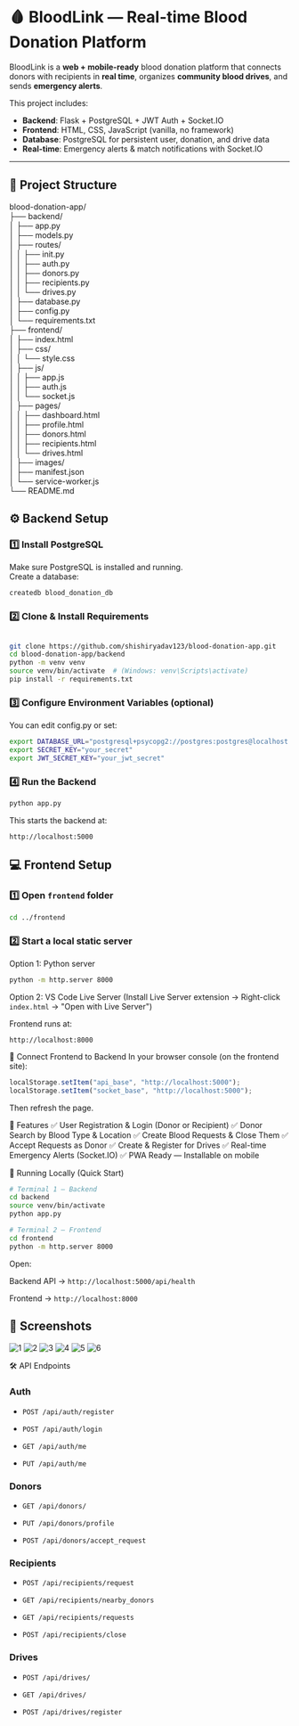 # 🩸 BloodLink — Real-time Blood Donation Platform

BloodLink is a **web + mobile-ready** blood donation platform that connects donors with recipients in **real time**, organizes **community blood drives**, and sends **emergency alerts**.

This project includes:
- **Backend**: Flask + PostgreSQL + JWT Auth + Socket.IO  
- **Frontend**: HTML, CSS, JavaScript (vanilla, no framework)  
- **Database**: PostgreSQL for persistent user, donation, and drive data  
- **Real-time**: Emergency alerts & match notifications with Socket.IO  

---

## 📂 Project Structure
blood-donation-app/          
├── backend/    
│ ├── app.py  
│ ├── models.py  
│ ├── routes/  
│ │ ├── init.py  
│ │ ├── auth.py  
│ │ ├── donors.py  
│ │ ├── recipients.py  
│ │ └── drives.py  
│ ├── database.py  
│ ├── config.py  
│ └── requirements.txt  
├── frontend/  
│ ├── index.html  
│ ├── css/  
│ │ └── style.css  
│ ├── js/  
│ │ ├── app.js  
│ │ ├── auth.js  
│ │ └── socket.js  
│ ├── pages/  
│ │ ├── dashboard.html  
│ │ ├── profile.html  
│ │ ├── donors.html  
│ │ ├── recipients.html  
│ │ └── drives.html  
│ ├── images/  
│ ├── manifest.json  
│ └── service-worker.js  
└── README.md


## ⚙️ Backend Setup

### 1️⃣ Install PostgreSQL
Make sure PostgreSQL is installed and running.  
Create a database:
```bash
createdb blood_donation_db
```

### 2️⃣ Clone & Install Requirements

```bash

git clone https://github.com/shishiryadav123/blood-donation-app.git
cd blood-donation-app/backend
python -m venv venv
source venv/bin/activate  # (Windows: venv\Scripts\activate)
pip install -r requirements.txt

```

### 3️⃣ Configure Environment Variables (optional)
You can edit config.py or set:

```bash
export DATABASE_URL="postgresql+psycopg2://postgres:postgres@localhost:5432/blood_donation_db"
export SECRET_KEY="your_secret"
export JWT_SECRET_KEY="your_jwt_secret"
```

### 4️⃣ Run the Backend
```bash
python app.py
```

This starts the backend at:
```arduino
http://localhost:5000
```

## 💻 Frontend Setup

### 1️⃣ Open `frontend` folder

```bash
cd ../frontend
```

### 2️⃣ Start a local static server
Option 1: Python server

```bash
python -m http.server 8000
```

Option 2: VS Code Live Server
(Install Live Server extension → Right-click `index.html` → "Open with Live Server")

Frontend runs at:

```arduino
http://localhost:8000
```
🔌 Connect Frontend to Backend
In your browser console (on the frontend site):

```javascript
localStorage.setItem("api_base", "http://localhost:5000");
localStorage.setItem("socket_base", "http://localhost:5000");
```
Then refresh the page.

📡 Features
✅ User Registration & Login (Donor or Recipient)
✅ Donor Search by Blood Type & Location
✅ Create Blood Requests & Close Them
✅ Accept Requests as Donor
✅ Create & Register for Drives
✅ Real-time Emergency Alerts (Socket.IO)
✅ PWA Ready — Installable on mobile

🚀 Running Locally (Quick Start)
```bash
# Terminal 1 — Backend
cd backend
source venv/bin/activate
python app.py

# Terminal 2 — Frontend
cd frontend
python -m http.server 8000
```
Open:

Backend API → `http://localhost:5000/api/health`

Frontend → `http://localhost:8000`

## 📱 Screenshots

 ![1](blood-donation-app-1.png) ![2](blood-donation-app-2.png) ![3](blood-donation-app-3.png) ![4](blood-donation-app-4.png) ![5](blood-donation-app-5.png) ![6](blood-donation-app-6.png)

🛠 API Endpoints
### Auth
- `POST /api/auth/register`

- `POST /api/auth/login`

- `GET /api/auth/me`

- `PUT /api/auth/me`

### Donors
- `GET /api/donors/`

- `PUT /api/donors/profile`

- `POST /api/donors/accept_request`

### Recipients
- `POST /api/recipients/request`

- `GET /api/recipients/nearby_donors`

- `GET /api/recipients/requests`

- `POST /api/recipients/close`

### Drives
- `POST /api/drives/`

- `GET /api/drives/`

- `POST /api/drives/register`